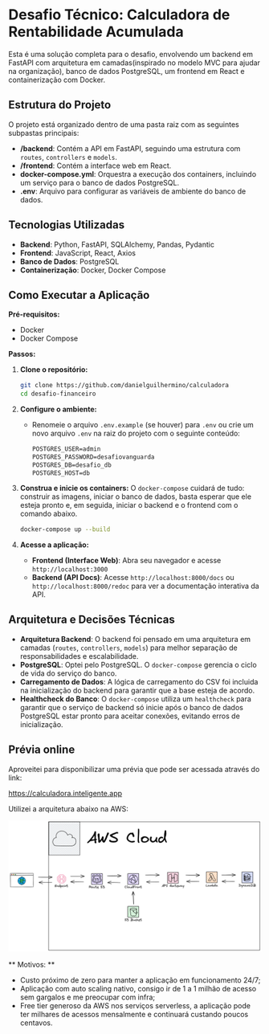# Desafio Técnico: Calculadora de Rentabilidade Acumulada

Esta é uma solução completa para o desafio, envolvendo um backend em FastAPI com arquitetura em camadas(inspirado no modelo MVC para ajudar na organização), banco de dados PostgreSQL, um frontend em React e containerização com Docker.

## Estrutura do Projeto

O projeto está organizado dentro de uma pasta raiz com as seguintes subpastas principais:
- **/backend**: Contém a API em FastAPI, seguindo uma estrutura com `routes`, `controllers` e `models`.
- **/frontend**: Contém a interface web em React.
- **docker-compose.yml**: Orquestra a execução dos containers, incluindo um serviço para o banco de dados PostgreSQL.
- **.env**: Arquivo para configurar as variáveis de ambiente do banco de dados.

## Tecnologias Utilizadas

- **Backend**: Python, FastAPI, SQLAlchemy, Pandas, Pydantic
- **Frontend**: JavaScript, React, Axios
- **Banco de Dados**: PostgreSQL
- **Containerização**: Docker, Docker Compose

## Como Executar a Aplicação

**Pré-requisitos:**
- Docker
- Docker Compose

**Passos:**

1.  **Clone o repositório:**
    ```sh
    git clone https://github.com/danielguilhermino/calculadora
    cd desafio-financeiro
    ```

2.  **Configure o ambiente:**
    - Renomeie o arquivo `.env.example` (se houver) para `.env` ou crie um novo arquivo `.env` na raiz do projeto com o seguinte conteúdo:
      ```env
      POSTGRES_USER=admin
      POSTGRES_PASSWORD=desafiovanguarda
      POSTGRES_DB=desafio_db
      POSTGRES_HOST=db
      ```

3.  **Construa e inicie os containers:**
    O `docker-compose` cuidará de tudo: construir as imagens, iniciar o banco de dados, basta esperar que ele esteja pronto e, em seguida, iniciar o backend e o frontend com o comando abaixo.
    ```sh
    docker-compose up --build
    ```

4.  **Acesse a aplicação:**
    - **Frontend (Interface Web)**: Abra seu navegador e acesse `http://localhost:3000`
    - **Backend (API Docs)**: Acesse `http://localhost:8000/docs` ou `http://localhost:8000/redoc` para ver a documentação interativa da API.

## Arquitetura e Decisões Técnicas
- **Arquitetura Backend**: O backend foi pensado em uma arquitetura em camadas (`routes`, `controllers`, `models`) para melhor separação de responsabilidades e escalabilidade.
- **PostgreSQL**: Optei pelo PostgreSQL. O `docker-compose` gerencia o ciclo de vida do serviço do banco.
- **Carregamento de Dados**: A lógica de carregamento do CSV foi incluida na inicialização do backend para garantir que a base esteja de acordo.
- **Healthcheck do Banco**: O `docker-compose` utiliza um `healthcheck` para garantir que o serviço de backend só inicie após o banco de dados PostgreSQL estar pronto para aceitar conexões, evitando erros de inicialização.

## Prévia online

Aproveitei para disponibilizar uma prévia que pode ser acessada através do link:

https://calculadora.inteligente.app

Utilizei a arquitetura abaixo na AWS:

![alt text](image.png)

** Motivos: **

- Custo próximo de zero para manter a aplicação em funcionamento 24/7;
- Aplicação com auto scaling nativo, consigo ir de 1 a 1 milhão de acesso sem gargalos e me preocupar com infra;
- Free tier generoso da AWS nos serviços serverless, a aplicação pode ter milhares de acessos mensalmente e continuará custando poucos centavos.
